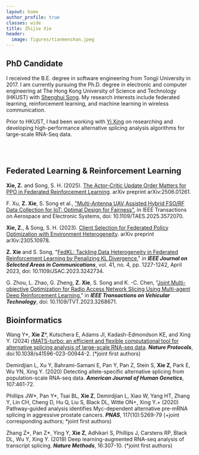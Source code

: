 ```yaml
---
layout: home
author_profile: true
classes: wide
title: Zhijie Xie
header:
  image: figures/tianmenshan.jpeg
---
```


PhD Candidate
-------------

<!--
<img src="figures/santamonica.jpg" style='float: right' height="220">
-->

I received the B.E. degree in software engineering from Tongji University in 2017. I am currently pursuing the Ph.D. degree in electronic and computer engineering at The Hong Kong University of Science and Technology (HKUST) with [Shenghui Song](https://eeshsong.home.ece.ust.hk/). My research interests include federated learning, reinforcement learning, and machine learning in wireless communication.

Prior to HKUST, I had been working with [Yi Xing](https://xinglab.org/people/yi-xing/) on researching and developing high-performance alternative splicing analysis algorithms for large-scale RNA-Seq data.

<br>
<br>

Federated Learning & Reinforcement Learning
--------------------

**Xie, Z.** and Song, S. H. (2025). [The Actor-Critic Update Order Matters for PPO in Federated Reinforcement Learning](https://arxiv.org/abs/2506.01261). arXiv preprint arXiv:2506.01261.

F. Xu, **Z. Xie**, S. Song et al., ["Multi-Antenna UAV Assisted Hybrid FSO/RF Data Collection for IoT: Optimal Design for Fairness"](https://ieeexplore.ieee.org/document/11008692), in IEEE Transactions on Aerospace and Electronic Systems, doi: 10.1109/TAES.2025.3572070.

**Xie, Z.**, & Song, S. H. (2023). [Client Selection for Federated Policy Optimization with Environment Heterogeneity](https://arxiv.org/abs/2305.10978). arXiv preprint arXiv:2305.10978.

**Z. Xie** and S. Song, "[FedKL: Tackling Data Heterogeneity in Federated Reinforcement Learning by Penalizing KL Divergence](https://ieeexplore.ieee.org/document/10038492)," in ***IEEE Journal on Selected Areas in Communications***, vol. 41, no. 4, pp. 1227-1242, April 2023, doi: 10.1109/JSAC.2023.3242734.

G. Zhou, L. Zhao, G. Zheng, **Z. Xie**, S. Song and K. -C. Chen, "[Joint Multi-objective Optimization for Radio Access Network Slicing Using Multi-agent Deep Reinforcement Learning](https://ieeexplore.ieee.org/document/10106015)," in ***IEEE Transactions on Vehicular Technology***, doi: 10.1109/TVT.2023.3268671.


Bioinformatics
--------------

Wang Y\*, **Xie Z**\*, Kutschera E, Adams JI, Kadash-Edmondson KE, and Xing Y. (2024) [rMATS-turbo: an efficient and flexible computational tool for alternative splicing analysis of large-scale RNA-seq data](https://www.nature.com/articles/s41596-023-00944-2). ***Nature Protocols***, doi:10.1038/s41596-023-00944-2. (*joint first authors)

Demirdjian L, Xu Y, Bahrami-Samani E, Pan Y, Pan Z, Stein S, **Xie Z**, Park E, Wu YN, Xing Y. (2020) Detecting allele-specific alternative splicing from population-scale RNA-seq data. ***American Journal of Human Genetics***, 107:461-72.

Phillips JW\*, Pan Y\*, Tsai BL, **Xie Z**, Demirdjian L, Xiao W, Yang HT, Zhang Y, Lin CH, Cheng D, Hu Q, Liu S, Black DL, Witte ON+, Xing Y.+ (2020) Pathway-guided analysis identifies Myc-dependent alternative pre-mRNA splicing in aggressive prostate cancers. ***PNAS***, 117(10):5269-79 (+joint corresponding authors; *joint first authors)

Zhang Z\*, Pan Z\*, Ying Y, **Xie Z**, Adhikari S, Phillips J, Carstens RP, Black DL, Wu Y, Xing Y. (2019) Deep learning-augmented RNA-seq analysis of transcript splicing. ***Nature Methods***, 16:307-10. (*joint first authors)
